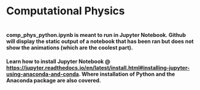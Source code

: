 # Computational Physics
#
#### comp_phys_python.ipynb is meant to run in Jupyter Notebook. Github will display the static output of a notebook that has been ran but does not show the animations (which are the coolest part). 
#### Learn how to install Jupyter Notebook @ https://jupyter.readthedocs.io/en/latest/install.html#installing-jupyter-using-anaconda-and-conda. Where installation of Python and the Anaconda package are also covered.
